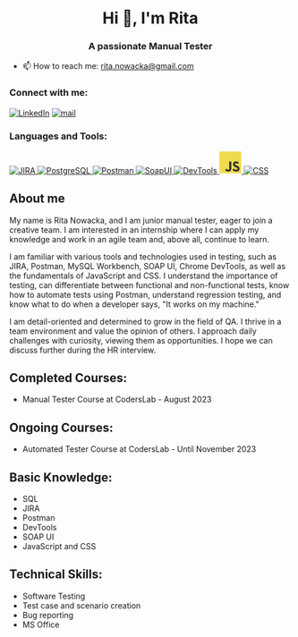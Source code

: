<h1 align="center">Hi 👋, I'm Rita</h1>
<h3 align="center">A passionate Manual Tester</h3>

- 📫 How to reach me: rita.nowacka@gmail.com

<h3 align="left">Connect with me:</h3>
<p align="left">
<a href="https://www.linkedin.com/in/rita-nowacka/" target="blank"><img align="center" src="https://www.svgrepo.com/show/81143/linkedin.svg" alt="LinkedIn" heigh="30px" width="40px"/></a>
<a href="mailto:rita.nowacka@gmail.com"><img align="center" src="https://upload.wikimedia.org/wikipedia/commons/thumb/archive/7/7e/20221017173614%21Gmail_icon_%282020%29.svg/120px-Gmail_icon_%282020%29.svg.png" alt="mail" heigh="30px" width="40px"/></a>
</p>

<h3 align="left">Languages and Tools:</h3>
<p align="left"> 
  <a href="https://www.atlassian.com/software/jira" target="_blank"> <img src="https://www.vectorlogo.zone/logos/atlassian_jira/atlassian_jira-icon.svg" alt="JIRA" width="40" height="40"/> </a> 
  <a href="https://www.postgresql.org.pl" target="_blank"> <img src="https://www.vectorlogo.zone/logos/postgresql/postgresql-icon.svg" alt="PostgreSQL" width="40" height="40"/> </a> 
  <a href="https://www.postman.com" target="_blank"> <img src="https://www.svgrepo.com/show/354202/postman-icon.svg" alt="Postman" width="40" height="40"/> </a> 
    <a href="https://www.soapui.org/" target="_blank"> <img src="https://www.soapui.org/smartbearbrand/media/images/home/soapui-icon.svg" alt="SoapUI" width="40" height="40"/> </a> 
  <a href="https://developer.chrome.com/docs/devtools" target="_blank"> <img src="https://www.svgrepo.com/show/378786/chrome-devtools.svg" alt="DevTools" width="40" height="40"/> </a> 
  <a href="https://developer.mozilla.org/en-US/docs/Web/JavaScript" target="_blank"> <img src="https://raw.githubusercontent.com/devicons/devicon/master/icons/javascript/javascript-original.svg" alt="javascript" width="40" height="40"/> </a> 
  <a href="https://www.w3schools.com/css/" target="_blank"> <img src="https://upload.wikimedia.org/wikipedia/commons/thumb/6/62/CSS3_logo.svg/512px-CSS3_logo.svg.png?20210705212817" alt="CSS" width="40" height="40"/> </a> 
</p>

## About me
My name is Rita Nowacka, and I am junior manual tester, eager to join a creative team. I am interested in an internship where I can apply my knowledge and work in an agile team and, above all, continue to learn.

I am familiar with various tools and technologies used in testing, such as JIRA, Postman, MySQL Workbench, SOAP UI, Chrome DevTools, as well as the fundamentals of JavaScript and CSS. I understand the importance of testing, can differentiate between functional and non-functional tests, know how to automate tests using Postman, understand regression testing, and know what to do when a developer says, "It works on my machine."

I am detail-oriented and determined to grow in the field of QA. I thrive in a team environment and value the opinion of others. I approach daily challenges with curiosity, viewing them as opportunities. I hope we can discuss further during the HR interview.

## Completed Courses:
- Manual Tester Course at CodersLab - August 2023

## Ongoing Courses:
- Automated Tester Course at CodersLab - Until November 2023

## Basic Knowledge:
- SQL
- JIRA
- Postman
- DevTools
- SOAP UI
- JavaScript and CSS

## Technical Skills:
- Software Testing
- Test case and scenario creation
- Bug reporting
- MS Office
